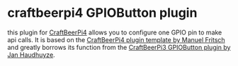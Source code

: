# craftbeerpi4 GPIOButton plugin
this plugin for [CraftBeerPi4](https://github.com/craftbeerpi/craftbeerpi4/) allows you to configure one GPIO pin to make api calls. It is based on the [CraftBeerPi4 plugin template by Manuel Fritsch](https://github.com/Manuel83/craftbeerpi4-plugin-template) and greatly borrows its function from the [CraftBeerPi3 GPIOButton plugin by Jan Haudhuyze](https://github.com/jhhbe/cbpi).